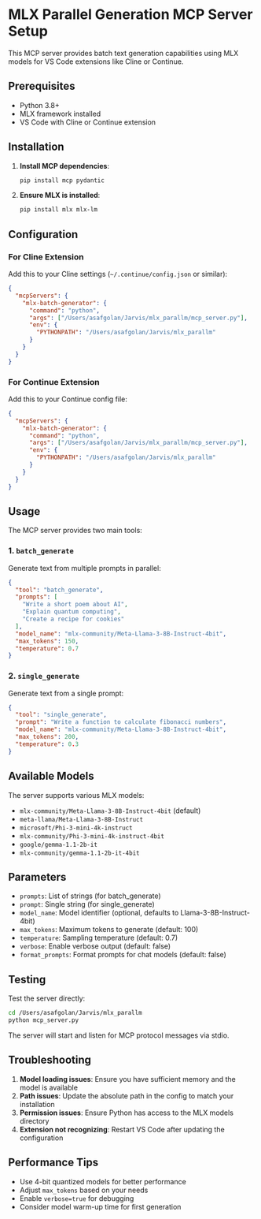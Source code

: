 # MLX Parallel Generation MCP Server Setup

This MCP server provides batch text generation capabilities using MLX models for VS Code extensions like Cline or Continue.

## Prerequisites

- Python 3.8+
- MLX framework installed
- VS Code with Cline or Continue extension

## Installation

1. **Install MCP dependencies**:
   ```bash
   pip install mcp pydantic
   ```

2. **Ensure MLX is installed**:
   ```bash
   pip install mlx mlx-lm
   ```

## Configuration

### For Cline Extension

Add this to your Cline settings (`~/.continue/config.json` or similar):

```json
{
  "mcpServers": {
    "mlx-batch-generator": {
      "command": "python",
      "args": ["/Users/asafgolan/Jarvis/mlx_parallm/mcp_server.py"],
      "env": {
        "PYTHONPATH": "/Users/asafgolan/Jarvis/mlx_parallm"
      }
    }
  }
}
```

### For Continue Extension

Add this to your Continue config file:

```json
{
  "mcpServers": {
    "mlx-batch-generator": {
      "command": "python",
      "args": ["/Users/asafgolan/Jarvis/mlx_parallm/mcp_server.py"],
      "env": {
        "PYTHONPATH": "/Users/asafgolan/Jarvis/mlx_parallm"
      }
    }
  }
}
```

## Usage

The MCP server provides two main tools:

### 1. `batch_generate`
Generate text from multiple prompts in parallel:

```json
{
  "tool": "batch_generate",
  "prompts": [
    "Write a short poem about AI",
    "Explain quantum computing",
    "Create a recipe for cookies"
  ],
  "model_name": "mlx-community/Meta-Llama-3-8B-Instruct-4bit",
  "max_tokens": 150,
  "temperature": 0.7
}
```

### 2. `single_generate`
Generate text from a single prompt:

```json
{
  "tool": "single_generate",
  "prompt": "Write a function to calculate fibonacci numbers",
  "model_name": "mlx-community/Meta-Llama-3-8B-Instruct-4bit",
  "max_tokens": 200,
  "temperature": 0.3
}
```

## Available Models

The server supports various MLX models:

- `mlx-community/Meta-Llama-3-8B-Instruct-4bit` (default)
- `meta-llama/Meta-Llama-3-8B-Instruct`
- `microsoft/Phi-3-mini-4k-instruct`
- `mlx-community/Phi-3-mini-4k-instruct-4bit`
- `google/gemma-1.1-2b-it`
- `mlx-community/gemma-1.1-2b-it-4bit`

## Parameters

- `prompts`: List of strings (for batch_generate)
- `prompt`: Single string (for single_generate)
- `model_name`: Model identifier (optional, defaults to Llama-3-8B-Instruct-4bit)
- `max_tokens`: Maximum tokens to generate (default: 100)
- `temperature`: Sampling temperature (default: 0.7)
- `verbose`: Enable verbose output (default: false)
- `format_prompts`: Format prompts for chat models (default: false)

## Testing

Test the server directly:

```bash
cd /Users/asafgolan/Jarvis/mlx_parallm
python mcp_server.py
```

The server will start and listen for MCP protocol messages via stdio.

## Troubleshooting

1. **Model loading issues**: Ensure you have sufficient memory and the model is available
2. **Path issues**: Update the absolute path in the config to match your installation
3. **Permission issues**: Ensure Python has access to the MLX models directory
4. **Extension not recognizing**: Restart VS Code after updating the configuration

## Performance Tips

- Use 4-bit quantized models for better performance
- Adjust `max_tokens` based on your needs
- Enable `verbose=true` for debugging
- Consider model warm-up time for first generation